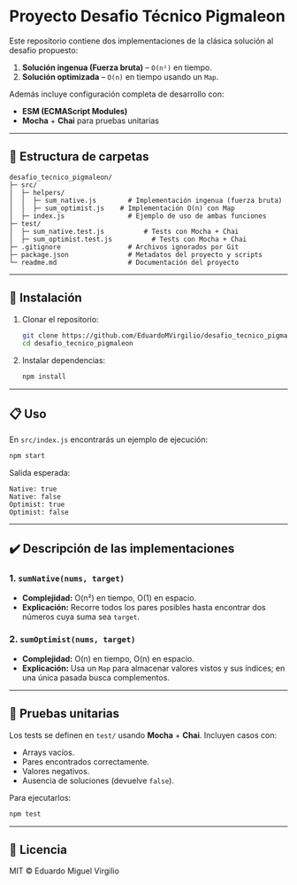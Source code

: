 # Proyecto Desafio Técnico Pigmaleon

Este repositorio contiene dos implementaciones de la clásica solución al desafio propuesto:

1. **Solución ingenua (Fuerza bruta)** – `O(n²)` en tiempo.
2. **Solución optimizada** – `O(n)` en tiempo usando un `Map`.

Además incluye configuración completa de desarrollo con:

- **ESM (ECMAScript Modules)**
- **Mocha** + **Chai** para pruebas unitarias

---

## 📂 Estructura de carpetas

```
desafio_tecnico_pigmaleon/
├─ src/
│  ├─ helpers/
│  │  ├─ sum_native.js        # Implementación ingenua (fuerza bruta)
│  │  ├─ sum_optimist.js    # Implementación O(n) con Map
│  ├─ index.js                # Ejemplo de uso de ambas funciones
├─ test/
│  ├─ sum_native.test.js          # Tests con Mocha + Chai
│  ├─ sum_optimist.test.js          # Tests con Mocha + Chai
├─ .gitignore                 # Archivos ignorados por Git
├─ package.json               # Metadatos del proyecto y scripts
└─ readme.md                  # Documentación del proyecto
```

---

## 🚀 Instalación

1. Clonar el repositorio:

   ```bash
   git clone https://github.com/EduardoMVirgilio/desafio_tecnico_pigmaleon
   cd desafio_tecnico_pigmaleon
   ```

2. Instalar dependencias:

   ```bash
   npm install
   ```

---

## 📋 Uso

En `src/index.js` encontrarás un ejemplo de ejecución:

```bash
npm start
```

Salida esperada:

```
Native: true
Native: false
Optimist: true
Optimist: false
```

---

## ✔️ Descripción de las implementaciones

### 1. `sumNative(nums, target)`

- **Complejidad:** O(n²) en tiempo, O(1) en espacio.
- **Explicación:** Recorre todos los pares posibles hasta encontrar dos números cuya suma sea `target`.

### 2. `sumOptimist(nums, target)`

- **Complejidad:** O(n) en tiempo, O(n) en espacio.
- **Explicación:** Usa un `Map` para almacenar valores vistos y sus índices; en una única pasada busca complementos.

---

## 🧪 Pruebas unitarias

Los tests se definen en `test/` usando **Mocha** + **Chai**. Incluyen casos con:

- Arrays vacíos.
- Pares encontrados correctamente.
- Valores negativos.
- Ausencia de soluciones (devuelve `false`).

Para ejecutarlos:

```bash
npm test
```

---

## 📄 Licencia

MIT © Eduardo Miguel Virgilio

